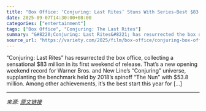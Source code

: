 ```yaml
---
title: "Box Office: ‘Conjuring: Last Rites’ Stuns With Series-Best $83 Million Debut"
date: 2025-09-07T14:30:00+08:00
categories: ["entertainment"]
tags: ["Box Office", "Conjuring: The Last Rites"]
summary: "&#8220;Conjuring: Last Rites&#8221; has resurrected the box office, collecting a sensational $83 million in its first weekend of release. That&#8217;s a new opening weekend record for Warner Bros. and"
source_url: "https://variety.com/2025/film/box-office/conjuring-box-office-the-last-rites-sets-opening-weekend-franchise-record-1236510788/"
---
```


&#8220;Conjuring: Last Rites&#8221; has resurrected the box office, collecting a sensational $83 million in its first weekend of release. That&#8217;s a new opening weekend record for Warner Bros. and New Line&#8217;s &#8220;Conjuring&#8221; universe, supplanting the benchmark held by 2018&#8217;s spinoff &#8220;The Nun&#8221; with $53.8 million. Among other achievements, it&#8217;s the best start this year for [&#8230;]

---

*来源: [原文链接](https://variety.com/2025/film/box-office/conjuring-box-office-the-last-rites-sets-opening-weekend-franchise-record-1236510788/)*
